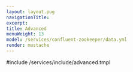 ```yaml
---
layout: layout.pug
navigationTitle:
excerpt:
title: Advanced
menuWeight: 13
model: /services/confluent-zookeeper/data.yml
render: mustache
---
```


#include /services/include/advanced.tmpl

